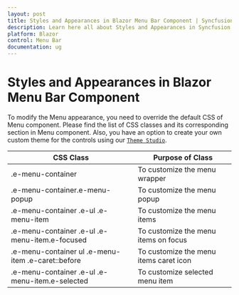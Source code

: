 ```yaml
---
layout: post
title: Styles and Appearances in Blazor Menu Bar Component | Syncfusion
description: Learn here all about Styles and Appearances in Syncfusion Blazor Menu Bar component and more.
platform: Blazor
control: Menu Bar 
documentation: ug
---
```


# Styles and Appearances in Blazor Menu Bar Component

To modify the Menu appearance, you need to override the default CSS of Menu component. Please find the list of CSS classes and its corresponding section in Menu component. Also, you have an option to create your own custom theme for the controls using our [`Theme Studio`](https://ej2.syncfusion.com/themestudio/?theme=material).

CSS Class | Purpose of Class
-----|-----
|.e-menu-container|To customize the menu wrapper
|.e-menu-container.e-menu-popup|To customize the menu popup
|.e-menu-container .e-ul .e-menu-item|To customize the menu items
|.e-menu-container .e-ul .e-menu-item.e-focused|To customize the menu items on focus
|.e-menu-container ul .e-menu-item .e-caret::before|To customize the menu items caret icon
|.e-menu-container .e-ul .e-menu-item.e-selected| To customize selected menu item